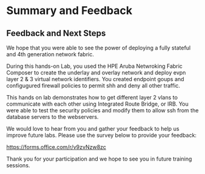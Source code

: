 # Summary and Feedback

## Feedback and Next Steps

We hope that you were able to see the power of deploying a fully stateful and 4th generation network fabric.  

During this hands-on Lab, you used the HPE Aruba Netwroking Fabric Composer to create the underlay and overlay network and deploy evpn layer 2 & 3 virtual network identifiers.  You created endpoint goups and configugured firewall policies to permit shh and deny all other traffic.

This hands on lab demonstrates how to get different layer 2 vlans to communicate with each other using Integrated Route Bridge, or IRB. You were able to test the security policies and modify them to allow ssh from the database servers to the webservers. 

We would love to hear from you and gather your feedback to help us improve future labs.  Please use the survey below to provide your feedback:  

https://forms.office.com/r/v9zvNzw8zc  


Thank you for your participation and we hope to see you in future training sessions.